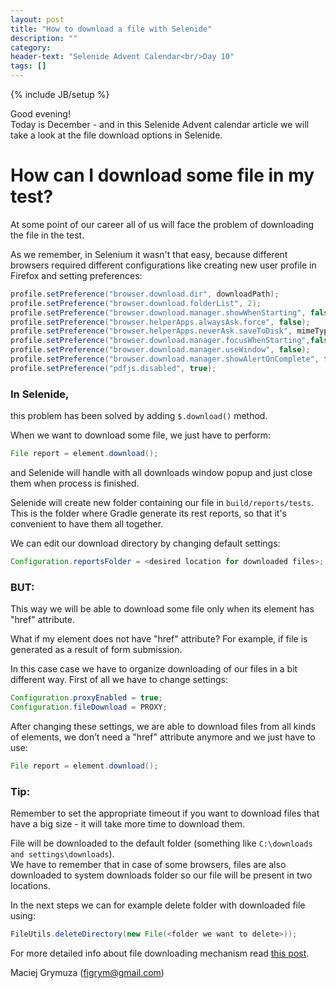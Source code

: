 ```yaml
---
layout: post
title: "How to download a file with Selenide"
description: ""
category:
header-text: "Selenide Advent Calendar<br/>Day 10"
tags: []
---
```

{% include JB/setup %}

Good evening!  
Today is December - and in this Selenide Advent calendar article we will take a look at the file download options in Selenide.


# How can I download some file in my test?

At some point of our career all of us will face the problem of downloading the file in the test.

As we remember, in Selenium it wasn't that easy, because different browsers required different configurations like 
creating new user profile in Firefox and setting preferences:

```java
profile.setPreference("browser.download.dir", downloadPath);
profile.setPreference("browser.download.folderList", 2);
profile.setPreference("browser.download.manager.showWhenStarting", false);
profile.setPreference("browser.helperApps.alwaysAsk.force", false);
profile.setPreference("browser.helperApps.neverAsk.saveToDisk", mimeTypes);
profile.setPreference("browser.download.manager.focusWhenStarting",false);
profile.setPreference("browser.download.manager.useWindow", false);
profile.setPreference("browser.download.manager.showAlertOnComplete", false);
profile.setPreference("pdfjs.disabled", true);
```

### In Selenide,
this problem has been solved by adding `$.download()` method.

When we want to download some file, we just have to perform:

```java
File report = element.download();
```

and Selenide will handle with all downloads window popup and just close them when process is finished.

Selenide will create new folder containing our file in `build/reports/tests`. This is the folder where Gradle generate its rest reports,
so that it's convenient to have them all together.

We can edit our download directory by changing default settings:

```java
Configuration.reportsFolder = <desired location for downloaded files>;
```

### BUT:
This way we will be able to download some file only when its element has "href" attribute.  

What if my element does not have "href" attribute? For example, if file is generated as a result of form submission.

In this case case we have to organize downloading of our files in a bit different way. First of all we have to change settings:

```java
Configuration.proxyEnabled = true;
Configuration.fileDownload = PROXY;
```

After changing these settings, we are able to download files from all kinds of elements, we don’t need a "href" attribute anymore and we just have to use:

```java
File report = element.download();
```

### Tip:
Remember to set the appropriate timeout if you want to download files that have a big size - it will take more time to download them. 

File will be downloaded to the default folder (something like `C:\downloads and settings\downloads`).  
We have to remember that in case of some browsers, files are also downloaded to system downloads folder so our file will be present in two locations.

In the next steps we can for example delete folder with downloaded file using:

```java
FileUtils.deleteDirectory(new File(<folder we want to delete>));  
```


For more detailed info about file downloading mechanism read [this post](https://selenide.org/2016/08/27/selenide-3.9.1/).



Maciej Grymuza (figrym@gmail.com)
